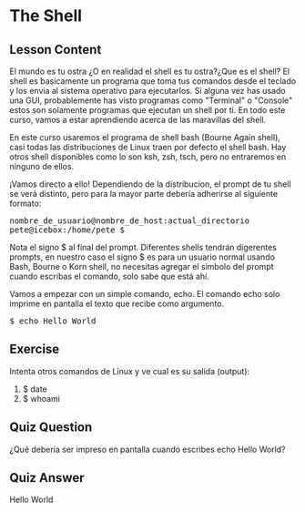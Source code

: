 # The Shell

## Lesson Content

El mundo es tu ostra ¿O en realidad el shell es tu ostra?¿Que es el shell? El shell es basicamente un programa que toma tus comandos desde el teclado y los envia al sistema operativo para ejecutarlos. Si alguna vez has usado una GUI, probablemente has visto programas como "Terminal" o "Console" estos son solamente programas que ejecutan un shell por ti. En todo este curso, vamos a estar aprendiendo acerca de las maravillas del shell.

En este curso usaremos el programa de shell bash (Bourne Again shell), casi todas las distribuciones de Linux traen por defecto el shell bash. Hay otros shell disponibles como lo son ksh, zsh, tsch, pero no entraremos en ninguno de ellos.

¡Vamos directo a ello! Dependiendo de la distribucion, el prompt de tu shell se verá distinto, pero para la mayor parte debería adherirse al siguiente formato:
<pre>nombre_de_usuario@nombre_de_host:actual_directorio
pete@icebox:/home/pete $</pre>

Nota el signo $ al final del prompt. Diferentes shells tendrán digerentes prompts, en nuestro caso el signo $ es para un usuario normal usando Bash, Bourne o Korn shell, no necesitas agregar el simbolo del prompt cuando escribas el comando, solo sabe que está ahí.

Vamos a empezar con un simple comando, echo. El comando echo solo imprime en pantalla el texto que recibe como argumento.

<pre>$ echo Hello World</pre>

## Exercise

Intenta otros comandos de Linux y ve cual es su salida (output):

<ol>
<li>$ date</li>
<li>$ whoami</li>
</ol>

## Quiz Question

¿Qué deberia ser impreso en pantalla cuando escribes echo Hello World?

## Quiz Answer

Hello World